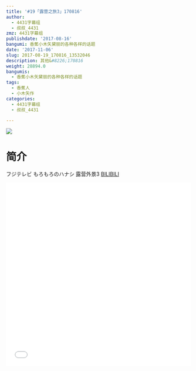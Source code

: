 ```yaml
---
title: '#19「露营之旅3」170816'
author:
  - 4431字幕组
  - 叔叔_4431
zmz: 4431字幕组
publishdate: '2017-08-16'
bangumi: 香蕉小木矢黛丽的各种各样的话题
date: '2017-11-06'
slug: 2017-08-19_170816_13532046
description: 其他&#8226;170816
weight: 28894.0
bangumis:
  - 香蕉小木矢黛丽的各种各样的话题
tags:
  - 香蕉人
  - 小木矢作
categories:
  - 4431字幕组
  - 叔叔_4431

---
```

![](https://i.imgur.com/TC0GQ5y.png)
# 简介  
フジテレビ もろもろのハナシ
露营外景3
  [BILIBILI](https://www.bilibili.com/video/av13532046/)

  <iframe src="//www.bilibili.com/blackboard/player.html?aid=13532046" width="100%" height="500" frameborder="0" allowfullscreen="allowfullscreen"></iframe>
